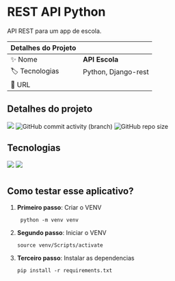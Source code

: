 # REST API Python

API REST para um app de escola.

| Detalhes do Projeto |     |
| -------------  | --- |
| :sparkles: Nome        | **API Escola**
| :label: Tecnologias | Python, Django-rest
| :rocket: URL         |

<!-- Inserir imagem com a #vitrinedev ao final do link -->
<!-- ![](https://github.com/rickalves/orgs-app/blob/main/src/assets/logo.png?text=imagem+lindona+do+meu+projeto#vitrinedev) -->

## Detalhes do projeto

![](https://img.shields.io/badge/status-Em_desenvolvimento-brightgreen)
![GitHub commit activity (branch)](https://img.shields.io/github/commit-activity/w/rickalves/django-escola-api/main?color=gree)
![GitHub repo size](https://img.shields.io/github/repo-size/rickalves/django-escola-api?color=sucess)

## Tecnologias

![](https://img.shields.io/badge/Python-F7DF1E?style=for-the-badge&logo=python&logoColor=black)
![](https://img.shields.io/badge/Django-43853D?style=for-the-badge&logo=django&logoColor=white)

#

## Como testar esse aplicativo?

1. **Primeiro passo**: Criar o VENV

    ~~~
     python -m venv venv
    ~~~

2. **Segundo passo**: Iniciar o VENV

    ~~~
    source venv/Scripts/activate
    ~~~

3. **Terceiro passo**: Instalar as dependencias

    ~~~
    pip install -r requirements.txt
    ~~~

